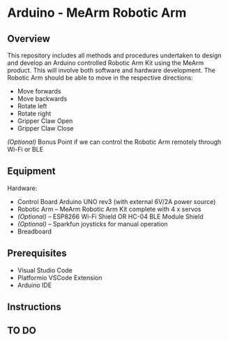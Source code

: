 # Arduino - MeArm Robotic Arm

## Overview

This repository includes all methods and procedures undertaken to design and develop an Arduino controlled Robotic Arm Kit using the MeArm product. This will involve both software
and hardware development. The Robotic Arm should be able to move in the respective directions:
  - Move forwards
  - Move backwards
  - Rotate left
  - Rotate right
  - Gripper Claw Open
  - Gripper Claw Close

*(Optional)* Bonus Point if we can control the Robotic Arm remotely through Wi-Fi or BLE​

## Equipment

Hardware:

  * Control Board Arduino UNO rev3 (with external 6V/2A power source)
  * Robotic Arm – MeArm Robotic Arm Kit complete with 4 x servos
  * *(Optional)* – ESP8266 Wi-Fi Shield OR HC-04 BLE Module Shield
  * *(Optional)* – Sparkfun joysticks for manual operation
  * Breadboard

## Prerequisites
  * Visual Studio Code
  * Platformio VSCode Extension
  * Arduino IDE

## Instructions

## TO DO

